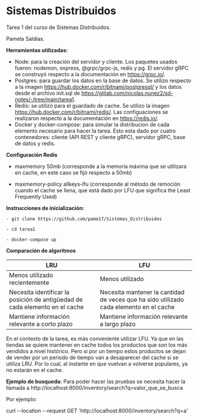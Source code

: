 # Sistemas Distribuidos

Tarea 1 del curso de Sistemas Distribuidos.

Pamela Saldías.

**Herramientas utilizadas:**
- Node: para la creación del servidor y cliente. Los paquetes usados fueron: nodemon, express, @grpc/grpc-js, redis y pg. El servidor gRPC se construyó respecto a la documentación en https://grpc.io/.
- Postgres: para guardar los datos en la base de datos. Se utilizo respecto a la imagen https://hub.docker.com/r/bitnami/postgresql/ y los datos desde el archivo init.sql de https://gitlab.com/nicolas.nunez2/sd-notes/-/tree/main/tarea1.
- Redis: se utilizó para el guardado de cache. Se utilizo la imagen https://hub.docker.com/r/bitnami/redis/. Las configuaciones se realizaron respecto a la documentación en https://redis.io/.
- Docker y docker-compose: para simular la distribucion de cada elemento necesario para hacer la tarea. Esto esta dado por cuatro contenedores: cliente (API REST y cliente gRPC), servidor gRPC, base de datos y redis.

**Configuración Redis**

- maxmemory 50mb (corresponde a la memoria máxima que se utilizara en cache, en este caso se fijó respecto a 50mb)

- maxmemory-policy allkeys-lfu (corresponde al método de remoción cuando el cache se llena, que está dado por LFU que significa the Least Frequently Used)

**Instrucciones de inicialización:**

```
- git clone https://github.com/pame17/Sistemas_Distribuidos

- cd tarea1

- docker-compose up
```

**Comparación de algoritmos**

| LRU | LFU |
| ------------- | ------------- |
| Menos utilizado recientemente | Menos utilizado |
| Necesita identificar la posición de antigüedad de cada elemento en el cache | Necesita mantener la cantidad de veces que ha sido utilizado cada elemento en el cache|
| Mantiene información relevante a corto plazo | Mantiene información relevante a largo plazo |

En el contexto de la tarea, es más conveniente utilizar LFU. Ya que en las tiendas se quiere mantener en cache todos los productos que son los más vendidos a nivel histórico. Pero si por un tiempo estos productos se dejan de vender por un periodo de tiempo van a desaparecer del cache si se utiliza LRU. Por lo cual, al instante en que vuelvan a volverse populares, ya no estarán en el cache.

**Ejemplo de busqueda:**
Para poder hacer las pruebas se necesita hacer la llamada a http://localhost:8000/inventory/search?q=valor_que_se_busca

Por ejemplo:

curl --location --request GET 'http://localhost:8000/inventory/search?q=a'

